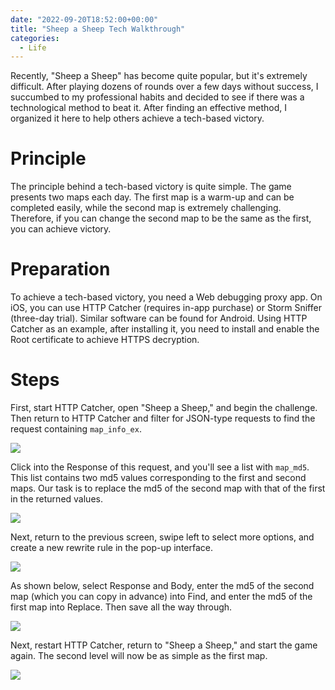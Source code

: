 ```yaml
---
date: "2022-09-20T18:52:00+00:00"
title: "Sheep a Sheep Tech Walkthrough"
categories:
  - Life
---
```


Recently, "Sheep a Sheep" has become quite popular, but it's extremely difficult. After playing dozens of rounds over a few days without success, I succumbed to my professional habits and decided to see if there was a technological method to beat it. After finding an effective method, I organized it here to help others achieve a tech-based victory.

# Principle

The principle behind a tech-based victory is quite simple. The game presents two maps each day. The first map is a warm-up and can be completed easily, while the second map is extremely challenging. Therefore, if you can change the second map to be the same as the first, you can achieve victory.

# Preparation

To achieve a tech-based victory, you need a Web debugging proxy app. On iOS, you can use HTTP Catcher (requires in-app purchase) or Storm Sniffer (three-day trial). Similar software can be found for Android. Using HTTP Catcher as an example, after installing it, you need to install and enable the Root certificate to achieve HTTPS decryption.

# Steps

First, start HTTP Catcher, open "Sheep a Sheep," and begin the challenge. Then return to HTTP Catcher and filter for JSON-type requests to find the request containing `map_info_ex`.

![](/images/20220920_01.png)

Click into the Response of this request, and you'll see a list with `map_md5`. This list contains two md5 values corresponding to the first and second maps. Our task is to replace the md5 of the second map with that of the first in the returned values.

![](/images/20220920_02.png)

Next, return to the previous screen, swipe left to select more options, and create a new rewrite rule in the pop-up interface.

![](/images/20220920_03.png)

As shown below, select Response and Body, enter the md5 of the second map (which you can copy in advance) into Find, and enter the md5 of the first map into Replace. Then save all the way through.

![](/images/20220920_04.png)

Next, restart HTTP Catcher, return to "Sheep a Sheep," and start the game again. The second level will now be as simple as the first map.

![](/images/20220920_05.png)
